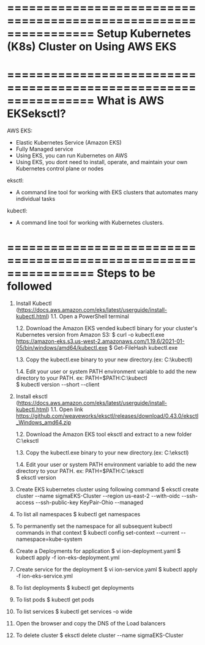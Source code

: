 ================================================================
Setup Kubernetes (K8s) Cluster on Using AWS EKS
================================================================

================================================================
What is AWS EKSeksctl?
================================================================
AWS EKS:    
- Elastic Kubernetes Service (Amazon EKS)
- Fully Managed service
- Using EKS, you can run Kubernetes on AWS
- Using EKS, you dont need to install, operate, and maintain your own Kubernetes control plane or nodes

eksctl:
- A command line tool for working with EKS clusters that automates many individual tasks

kubectl:
- A command line tool for working with Kubernetes clusters.

================================================================
Steps to be followed
================================================================
1. Install Kubectl (https://docs.aws.amazon.com/eks/latest/userguide/install-kubectl.html)
    1.1.  Open a PowerShell terminal

    1.2.  Download the Amazon EKS vended kubectl binary for your cluster's Kubernetes version from Amazon S3:
         $ curl -o kubectl.exe https://amazon-eks.s3.us-west-2.amazonaws.com/1.19.6/2021-01-05/bin/windows/amd64/kubectl.exe
         $ Get-FileHash kubectl.exe

    1.3.  Copy the kubectl.exe binary to your new directory.(ex: C:\kubectl)

    1.4.  Edit your user or system PATH environment variable to add the new directory to your PATH.
         ex: PATH=$PATH:C:\kubectl\
         $ kubectl version --short --client

2. Install eksctl   (https://docs.aws.amazon.com/eks/latest/userguide/install-kubectl.html)
    1.1.  Open link https://github.com/weaveworks/eksctl/releases/download/0.43.0/eksctl_Windows_amd64.zip

    1.2.  Download the Amazon EKS tool eksctl and extract to a new folder C:\eksctl

    1.3.  Copy the kubectl.exe binary to your new directory.(ex: C:\eksctl)

    1.4.  Edit your user or system PATH environment variable to add the new directory to your PATH.
          ex: PATH=$PATH:C:\eksctl\
          $ eksctl version

3. Create EKS kubernetes cluster using following command
      $ eksctl create cluster --name sigmaEKS-Cluster --region us-east-2 --with-oidc --ssh-access --ssh-public-key KeyPair-Ohio --managed

4. To list all namespaces
            $ kubectl get namespaces

5. To permanently set the namespace for all subsequent kubectl commands in that context
            $ kubectl config set-context --current --namespace=kube-system

6.   Create a Deployments for application
            $ vi ion-deployment.yaml
            $ kubectl apply -f ion-eks-deployment.yml

7.   Create service for the deployment
            $ vi ion-service.yaml
            $ kubectl apply -f ion-eks-service.yml

8.   To list deployments
            $ kubectl get deployments

9.   To list pods
            $ kubectl get pods

10.   To list services
            $ kubectl get services -o wide

11.   Open the browser and copy the DNS of the Load balancers

12.   To delete cluster
            $ eksctl delete cluster --name sigmaEKS-Cluster
